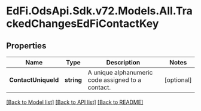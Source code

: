 # EdFi.OdsApi.Sdk.v72.Models.All.TrackedChangesEdFiContactKey

## Properties

Name | Type | Description | Notes
------------ | ------------- | ------------- | -------------
**ContactUniqueId** | **string** | A unique alphanumeric code assigned to a contact. | [optional] 

[[Back to Model list]](../README.md#documentation-for-models) [[Back to API list]](../README.md#documentation-for-api-endpoints) [[Back to README]](../README.md)

